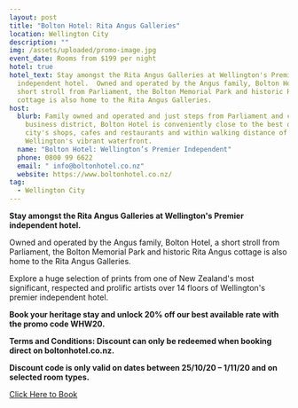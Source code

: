 ```yaml
---
layout: post
title: "Bolton Hotel: Rita Angus Galleries"
location: Wellington City
description: ""
img: /assets/uploaded/promo-image.jpg
event_date: Rooms from $199 per night
hotel: true
hotel_text: Stay amongst the Rita Angus Galleries at Wellington's Premier
  independent hotel.  Owned and operated by the Angus family, Bolton Hotel, a
  short stroll from Parliament, the Bolton Memorial Park and historic Rita Angus
  cottage is also home to the Rita Angus Galleries.
host:
  blurb: Family owned and operated and just steps from Parliament and central
    business district, Bolton Hotel is conveniently close to the best of the
    city's shops, cafes and restaurants and within walking distance of
    Wellington's vibrant waterfront.
  name: "Bolton Hotel: Wellington’s Premier Independent"
  phone: 0800 99 6622
  email: " info@boltonhotel.co.nz"
  website: https://www.boltonhotel.co.nz/
tag:
  - Wellington City
---
```

**Stay amongst the Rita Angus Galleries at Wellington's Premier independent hotel.**

Owned and operated by the Angus family, Bolton Hotel, a short stroll from Parliament, the Bolton Memorial Park and historic Rita Angus cottage is also home to the Rita Angus Galleries.

Explore a huge selection of prints from one of New Zealand's most significant, respected and prolific artists over 14 floors of Wellington's premier independent hotel.



**Book your heritage stay and unlock 20% off our best available rate with the promo code WHW20.**

**Terms and Conditions: Discount can only be redeemed when booking direct on boltonhotel.co.nz.**

**Discount code is only valid on dates between 25/10/20 – 1/11/20 and on selected room types.**

[Click Here to Book](https://boltonhotel.lpages.co/bolton-hotel-wellington-heritage-week/)
